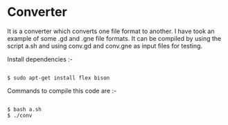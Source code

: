 Converter
=========
It is a converter which converts one file format to another. I have took an example of some .gd and .gne file formats. It can be compiled by using the script a.sh and using conv.gd and conv.gne as input files for testing.

Install dependencies :-

<code>
$ sudo apt-get install flex bison 
</code>

Commands to compile this code are :-

<code>
$ bash a.sh
$ ./conv
</code>
